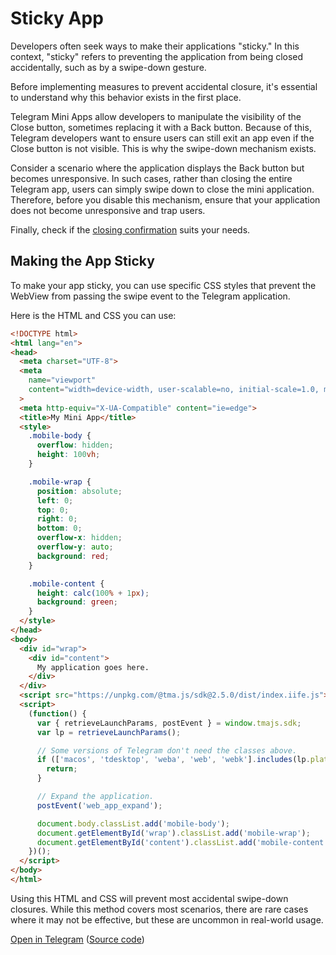 # Sticky App

Developers often seek ways to make their applications "sticky." In this context, "sticky" refers to
preventing the application from being closed accidentally, such as by a swipe-down gesture.

Before implementing measures to prevent accidental closure, it's essential to understand why this
behavior exists in the first place.

Telegram Mini Apps allow developers to manipulate the visibility of the Close button, sometimes
replacing it with a Back button. Because of this, Telegram developers want to ensure users can still
exit an app even if the Close button is not visible. This is why the swipe-down mechanism exists.

Consider a scenario where the application displays the Back button but becomes unresponsive. In such
cases, rather than closing the entire Telegram app, users can simply swipe down to close the mini
application. Therefore, before you disable this mechanism, ensure that your application does not
become unresponsive and trap users.

Finally, check if the [closing confirmation](./closing-behavior.md) suits your needs.

## Making the App Sticky

To make your app sticky, you can use specific CSS styles that prevent the WebView from passing the
swipe event to the Telegram application.

Here is the HTML and CSS you can use:

```html
<!DOCTYPE html>
<html lang="en">
<head>
  <meta charset="UTF-8">
  <meta
    name="viewport"
    content="width=device-width, user-scalable=no, initial-scale=1.0, maximum-scale=1.0, minimum-scale=1.0"
  >
  <meta http-equiv="X-UA-Compatible" content="ie=edge">
  <title>My Mini App</title>
  <style>
    .mobile-body {
      overflow: hidden;
      height: 100vh;
    }

    .mobile-wrap {
      position: absolute;
      left: 0;
      top: 0;
      right: 0;
      bottom: 0;
      overflow-x: hidden;
      overflow-y: auto;
      background: red;
    }

    .mobile-content {
      height: calc(100% + 1px);
      background: green;
    }
  </style>
</head>
<body>
  <div id="wrap">
    <div id="content">
      My application goes here.
    </div>
  </div>
  <script src="https://unpkg.com/@tma.js/sdk@2.5.0/dist/index.iife.js"></script>
  <script>
    (function() {
      var { retrieveLaunchParams, postEvent } = window.tmajs.sdk;
      var lp = retrieveLaunchParams();

      // Some versions of Telegram don't need the classes above.
      if (['macos', 'tdesktop', 'weba', 'web', 'webk'].includes(lp.platform)) {
        return;
      }

      // Expand the application.
      postEvent('web_app_expand');

      document.body.classList.add('mobile-body');
      document.getElementById('wrap').classList.add('mobile-wrap');
      document.getElementById('content').classList.add('mobile-content');
    })();
  </script>
</body>
</html>
```

Using this HTML and CSS will prevent most accidental swipe-down closures. While this method covers
most scenarios, there are rare cases where it may not be effective, but these are uncommon in
real-world usage.

[Open in Telegram](https://t.me/tmajsbot/sticky_app) ([Source code](https://github.com/Telegram-Mini-Apps/sticky-app/blob/master/dist/index.html))